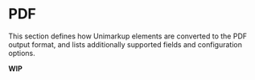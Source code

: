 # PDF

This section defines how Unimarkup elements are converted to the PDF output format,
and lists additionally supported fields and configuration options.

**WIP**

